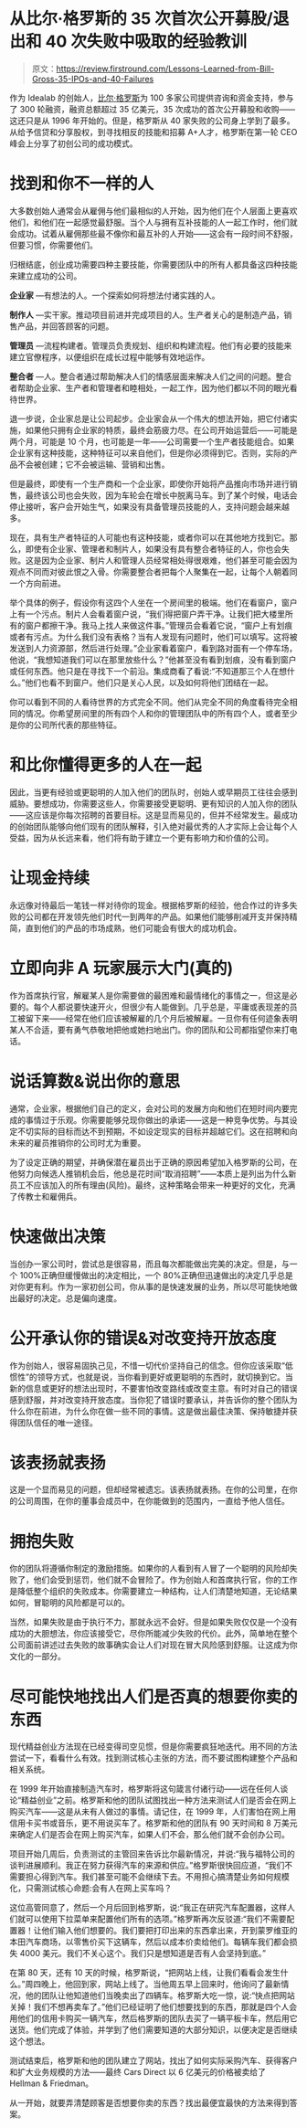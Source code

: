 # 从比尔·格罗斯的 35 次首次公开募股/退出和 40 次失败中吸取的经验教训

> 原文：<https://review.firstround.com/Lessons-Learned-from-Bill-Gross-35-IPOs-and-40-Failures>

作为 Idealab 的创始人，[比尔·格罗斯](https://www.linkedin.com/reg/join?trk=login_reg_redirect&session_redirect=https%3A%2F%2Fwww.linkedin.com%2Fprofile%2Fview%3FtrkInfo%3DVSRPsearchId%253A87031101384284685690%252CVSRPtargetId%253A9947747%252CVSRPcmpt%253Aprimary%26id%3D9947747%26srchindex%3D4%26authToken%3Djq0r%26authType%3DNAME_SEARCH%26trk%3Dvsrp_people_res_name%26srchid%3D87031101384284685690%26locale%3Den_US%26srchtotal%3D529 "null")为 100 多家公司提供咨询和资金支持，参与了 300 轮融资，融资总额超过 35 亿美元，35 次成功的首次公开募股和收购——这还只是从 1996 年开始的。但是，格罗斯从 40 家失败的公司身上学到了最多。从给予信贷和分享股权，到寻找相反的技能和招募 A+人才，格罗斯在第一轮 CEO 峰会上分享了初创公司的成功模式。

# 找到和你不一样的人

大多数创始人通常会从雇佣与他们最相似的人开始，因为他们在个人层面上更喜欢他们，和他们在一起感觉最舒服。当个人与拥有互补技能的人一起工作时，他们就会成功。试着从雇佣那些最不像你和最互补的人开始——这会有一段时间不舒服，但要习惯，你需要他们。

归根结底，创业成功需要四种主要技能，你需要团队中的所有人都具备这四种技能来建立成功的公司。

**企业家** —有想法的人。一个探索如何将想法付诸实践的人。

**制作人** —实干家。推动项目前进并完成项目的人。生产者关心的是制造产品，销售产品，并回答顾客的问题。

**管理员** —流程构建者。管理员负责规划、组织和构建流程。他们有必要的技能来建立官僚程序，以便组织在成长过程中能够有效地运作。

**整合者** —人。整合者通过帮助解决人们的情感层面来解决人们之间的问题。整合者帮助企业家、生产者和管理者和睦相处，一起工作，因为他们都以不同的眼光看待世界。

退一步说，企业家总是让公司起步。企业家会从一个伟大的想法开始，把它付诸实施，如果他只拥有企业家的特质，最终会筋疲力尽。在公司开始运营后——可能是两个月，可能是 10 个月，也可能是一年——公司需要一个生产者技能组合。如果企业家有这种技能，这种特征可以来自他们，但是你必须得到它。否则，实际的产品不会被创建；它不会被运输、营销和出售。

但是最终，即使有一个生产商和一个企业家，即使你开始将产品推向市场并进行销售，最终该公司也会失败，因为车轮会在增长中脱离马车。到了某个时候，电话会停止接听，客户会开始生气，如果没有具备管理员技能的人，支持问题会越来越多。

现在，具有生产者特征的人可能也有这种技能，或者你可以在其他地方找到它。那么，即使有企业家、管理者和制片人，如果没有具有整合者特征的人，你也会失败。这是因为企业家、制片人和管理人员经常相处得很艰难，他们甚至可能会因为观点不同而对彼此恨之入骨。你需要整合者把每个人聚集在一起，让每个人朝着同一个方向前进。

举个具体的例子，假设你有这四个人坐在一个房间里的极端。他们在看窗户，窗户上有一个污点。制片人会看着窗户说，“我们得把窗户弄干净。让我们把大楼里所有的窗户都擦干净。我马上找人来做这件事。”管理员会看着它说，“窗户上有划痕或者有污点。为什么我们没有表格？当有人发现有问题时，他们可以填写。这将被发送到人力资源部，然后进行处理。”企业家看着窗户，看到路对面有一个停车场，他说，“我想知道我们可以在那里放些什么？”他甚至没有看到划痕，没有看到窗户或任何东西。他只是在寻找下一个前沿。集成商看了看说:“不知道那三个人在想什么。”他们也看不到窗户。他们只是关心人民，以及如何将他们团结在一起。

你可以看到不同的人看待世界的方式完全不同。他们从完全不同的角度看待完全相同的情况。你希望房间里的所有四个人和你的管理团队中的所有四个人，或者至少是你的公司所代表的那些特征。

# 和比你懂得更多的人在一起

因此，当更有经验或更聪明的人加入他们的团队时，创始人或早期员工往往会感到威胁。要想成功，你需要这些人，你需要接受更聪明、更有知识的人加入你的团队——这应该是你每次招聘的首要目标。这是显而易见的，但并不经常发生。最成功的创始团队能够向他们现有的团队解释，引入绝对最优秀的人才实际上会让每个人受益，因为从长远来看，他们将有助于建立一个更有影响力和价值的公司。

# 让现金持续

永远像对待最后一笔钱一样对待你的现金。根据格罗斯的经验，他合作过的许多失败的公司都在开发领先他们时代一到两年的产品。如果他们能够削减开支并保持精简，直到他们的产品的市场成熟，他们可能会有很大的成功机会。

# 立即向非 A 玩家展示大门(真的)

作为首席执行官，解雇某人是你需要做的最困难和最情绪化的事情之一，但这是必要的。每个人都说要快速开火，但很少有人能做到。几乎总是，平庸或表现差的员工被留下来——经常在他们应该被解雇的几个月后被解雇。一旦你有任何迹象表明某人不合适，要有勇气恭敬地把他或她扫地出门。你的团队和公司都指望你来打电话。

# 说话算数&说出你的意思

通常，企业家，根据他们自己的定义，会对公司的发展方向和他们在短时间内要完成的事情过于乐观。你需要能够兑现你做出的承诺——这是一种竞争优势。与其设定不切实际的目标而达不到预期，不如设定现实的目标并超越它们。这在招聘和向未来的雇员推销你的公司时尤为重要。

为了设定正确的期望，并确保潜在雇员出于正确的原因希望加入格罗斯的公司，在他努力向候选人推销机会后，他总是花时间“取消招聘”——本质上是列出为什么新员工不应该加入的所有理由(风险)。最终，这种策略会带来一种更好的文化，充满了传教士和雇佣兵。

# 快速做出决策

当创办一家公司时，尝试总是很容易，而且每次都能做出完美的决定。但是，与一个 100%正确但缓慢做出的决定相比，一个 80%正确但迅速做出的决定几乎总是对你更有利。作为一家初创公司，你从事的是快速发展的业务，所以尽可能快地做出最好的决定。总是偏向速度。

# 公开承认你的错误&对改变持开放态度

作为创始人，很容易固执己见，不惜一切代价坚持自己的信念。但你应该采取“低惯性”的领导方式，也就是说，当你看到更好或更聪明的东西时，就切换到它。当新的信息或更好的想法出现时，不要害怕改变路线或改变主意。有时对自己的错误感到舒服，并对改变持开放态度。当你犯了错误时要承认，并告诉你的整个团队为什么你在前进，为什么你在做一些不同的事情。这是做出最佳决策、保持敏捷并获得团队信任的唯一途径。

# 该表扬就表扬

这是一个显而易见的问题，但却经常被遗忘。该表扬就表扬。在你的公司里，在你的公司周围，在你的董事会成员中，在你能做到的范围内，一直给予他人信任。

# 拥抱失败

你的团队将遵循你制定的激励措施。如果你的人看到有人冒了一个聪明的风险却失败了，他们会受到惩罚，他们就不会冒险了。作为创始人和首席执行官，你的工作是降低整个组织的失败成本。你需要建立一种结构，让人们清楚地知道，无论结果如何，冒聪明的风险都是可以的。

当然，如果失败是由于执行不力，那就永远不会好。但是如果失败仅仅是一个没有成功的大胆想法，你应该接受它，尽你所能减少失败的代价。此外，简单地在整个公司面前讲述过去失败的故事确实会让人们对现在冒大风险感到舒服。让这成为你文化的一部分。

# 尽可能快地找出人们是否真的想要你卖的东西

现代精益创业方法现在已经变得司空见惯，但是你需要疯狂地迭代。用不同的方法尝试一下，看看什么有效。找到测试核心主张的方法，而不要试图构建整个产品和相关系统。

在 1999 年开始直接制造汽车时，格罗斯将这句箴言付诸行动——远在任何人谈论“精益创业”之前。格罗斯和他的团队试图找出一种方法来测试人们是否会在网上购买汽车——这是从未有人做过的事情。请记住，在 1999 年，人们害怕在网上用信用卡买书或音乐，更不用说买车了。格罗斯和他的团队有 90 天时间和 8 万美元来确定人们是否会在网上购买汽车，如果人们不会，那么他们就不会创办公司。

项目开始几周后，负责测试的主管回来告诉比尔最新情况，并说:“我与福特公司的谈判进展顺利。我正在努力获得汽车的来源和供应。”格罗斯很快回应道，“我们不需要担心得到汽车。我们甚至可能不会继续下去。不用担心搞清楚业务如何规模化，只需测试核心命题:会有人在网上买车吗？

这位高管同意了，然后一个月后回到格罗斯，说:“我正在研究汽车配置器，这样人们就可以使用下拉菜单来配置他们所有的选项。”格罗斯再次反驳道:“我们不需要配置器！让他们输入他们想要的。我们要把打印出来的东西拿出来，开到蒙罗维亚的本田汽车商场，以零售价买下这辆车，然后以成本价卖给他们。每辆车我们都会损失 4000 美元。我们不关心这个。我们只是想知道是否有人会坚持到底。”

在第 80 天，还有 10 天的时候，格罗斯说，“把网站上线，让我们看看会发生什么。”周四晚上，他回到家，网站上线了。当他周五早上回来时，他询问了最新情况，他的团队让他知道他们当晚卖出了四辆车。格罗斯大吃一惊，说:“快点把网站关掉！我们不想再卖车了。”他们已经证明了他们想要找到的东西，那就是四个人会用他们的信用卡购买一辆汽车，然后格罗斯的团队去买了一辆平板卡车，然后用它送货。他们完成了体验，并学到了他们需要知道的大部分知识，以便决定是否继续这个想法。

测试结束后，格罗斯和他的团队建立了网站，找出了如何实际采购汽车、获得客户和扩大业务规模的方法——最终 Cars Direct 以 6 亿美元的价格被卖给了 Hellman & Friedman。

从一开始，就要弄清楚顾客是否想要你卖的东西？找出最便宜最快的方法来得到答案。